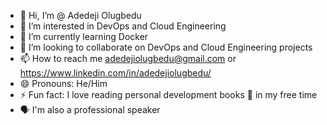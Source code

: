 - 👋 Hi, I’m @ Adedeji Olugbedu
- 👀 I’m interested in DevOps and Cloud Engineering
- 🌱 I’m currently learning Docker
- 💞️ I’m looking to collaborate on DevOps and Cloud Engineering projects
- 📫 How to reach me adedejiolugbedu@gmail.com or https://www.linkedin.com/in/adedejiolugbedu/
- 😄 Pronouns: He/Him
- ⚡ Fun fact: I love reading personal development books 📕 in my free time
- 🗣  I'm also a professional speaker

<!---
olugbedu/olugbedu is a ✨ special ✨ repository because its `README.md` (this file) appears on your GitHub profile.
You can click the Preview link to take a look at your changes.
--->
